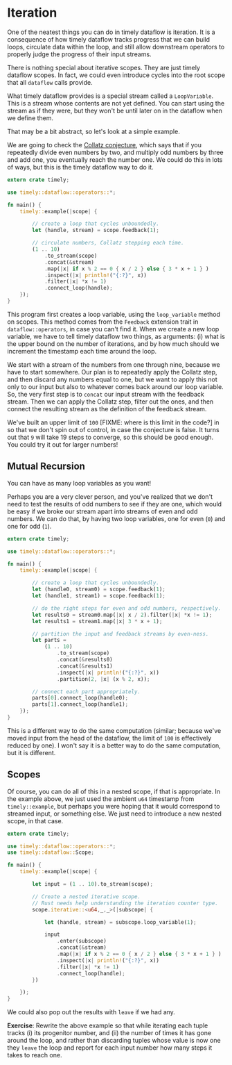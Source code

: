 # Iteration

One of the neatest things you can do in timely dataflow is iteration. It is a consequence of how timely dataflow tracks progress that we can build loops, circulate data within the loop, and still allow downstream operators to properly judge the progress of their input streams.

There is nothing special about iterative scopes. They are just timely dataflow scopes. In fact, we could even introduce cycles into the root scope that all `dataflow` calls provide.

What timely dataflow provides is a special stream called a `LoopVariable`. This is a stream whose contents are not yet defined. You can start using the stream as if they were, but they won't be until later on in the dataflow when we define them.

That may be a bit abstract, so let's look at a simple example.

We are going to check the [Collatz conjecture](https://en.wikipedia.org/wiki/Collatz_conjecture), which says that if you repeatedly divide even numbers by two, and multiply odd numbers by three and add one, you eventually reach the number one. We could do this in lots of ways, but this is the timely dataflow way to do it.

```rust
extern crate timely;

use timely::dataflow::operators::*;

fn main() {
    timely::example(|scope| {

        // create a loop that cycles unboundedly.
        let (handle, stream) = scope.feedback(1);

        // circulate numbers, Collatz stepping each time.
        (1 .. 10)
            .to_stream(scope)
            .concat(&stream)
            .map(|x| if x % 2 == 0 { x / 2 } else { 3 * x + 1 } )
            .inspect(|x| println!("{:?}", x))
            .filter(|x| *x != 1)
            .connect_loop(handle);
    });
}
```

This program first creates a loop variable, using the `loop_variable` method on scopes. This method comes from the `Feedback` extension trait in `dataflow::operators`, in case you can't find it. When we create a new loop variable, we have to tell timely dataflow two things, as arguments: (i) what is the upper bound on the number of iterations, and by how much should we increment the timestamp each time around the loop.

We start with a stream of the numbers from one through nine, because we have to start somewhere. Our plan is to repeatedly apply the Collatz step, and then discard any numbers equal to one, but we want to apply this not only to our input but also to whatever comes back around our loop variable. So, the very first step is to `concat` our input stream with the feedback stream. Then we can apply the Collatz step, filter out the ones, and then connect the resulting stream as the definition of the feedback stream.

We've built an upper limit of `100` [FIXME: where is this limit in the code?] in so that we don't spin out of control, in case the conjecture is false. It turns out that `9` will take 19 steps to converge, so this should be good enough. You could try it out for larger numbers!

## Mutual Recursion

You can have as many loop variables as you want!

Perhaps you are a very clever person, and you've realized that we don't need to test the results of odd numbers to see if they are one, which would be easy if we broke our stream apart into streams of even and odd numbers. We can do that, by having two loop variables, one for even (`0`) and one for odd (`1`).

```rust
extern crate timely;

use timely::dataflow::operators::*;

fn main() {
    timely::example(|scope| {

        // create a loop that cycles unboundedly.
        let (handle0, stream0) = scope.feedback(1);
        let (handle1, stream1) = scope.feedback(1);

        // do the right steps for even and odd numbers, respectively.
        let results0 = stream0.map(|x| x / 2).filter(|x| *x != 1);
        let results1 = stream1.map(|x| 3 * x + 1);

        // partition the input and feedback streams by even-ness.
        let parts =
            (1 .. 10)
                .to_stream(scope)
                .concat(&results0)
                .concat(&results1)
                .inspect(|x| println!("{:?}", x))
                .partition(2, |x| (x % 2, x));

        // connect each part appropriately.
        parts[0].connect_loop(handle0);
        parts[1].connect_loop(handle1);
    });
}
```

This is a different way to do the same computation (similar; because we've moved input from the head of the dataflow, the limit of `100` is effectively reduced by one). I won't say it is a better way to do the same computation, but it is different.

## Scopes

Of course, you can do all of this in a nested scope, if that is appropriate. In the example above, we just used the ambient `u64` timestamp from `timely::example`, but perhaps you were hoping that it would correspond to streamed input, or something else. We just need to introduce a new nested scope, in that case.

```rust
extern crate timely;

use timely::dataflow::operators::*;
use timely::dataflow::Scope;

fn main() {
    timely::example(|scope| {

        let input = (1 .. 10).to_stream(scope);

        // Create a nested iterative scope.
        // Rust needs help understanding the iteration counter type.
        scope.iterative::<u64,_,_>(|subscope| {

            let (handle, stream) = subscope.loop_variable(1);

            input
                .enter(subscope)
                .concat(&stream)
                .map(|x| if x % 2 == 0 { x / 2 } else { 3 * x + 1 } )
                .inspect(|x| println!("{:?}", x))
                .filter(|x| *x != 1)
                .connect_loop(handle);
        })

    });
}
```

We could also pop out the results with `leave` if we had any.

**Exercise**: Rewrite the above example so that while iterating each tuple tracks (i) its progenitor number, and (ii) the number of times it has gone around the loop, and rather than discarding tuples whose value is now one they `leave` the loop and report for each input number how many steps it takes to reach one.
